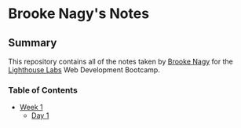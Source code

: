 # Brooke Nagy's Notes 

## Summary 
This repository contains all of the notes taken by [Brooke Nagy](https://github.com/BrookeNagy123) for the [Lighthouse Labs](https://www.lighthouselabs.ca/) Web Development Bootcamp. 

### Table of Contents 
* [Week 1](/Week_1/)
  * [Day 1](/Week_1/Day_1/) 